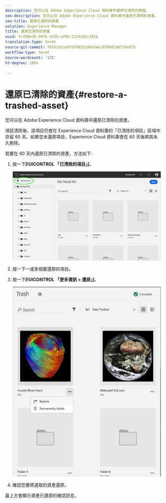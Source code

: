 ```yaml
---
description: 您可以在 Adobe Experience Cloud 資料庫中還原已清除的資產。
seo-description: 您可以在 Adobe Experience Cloud 資料庫中還原已清除的資產。
seo-title: 還原已清除的資產
solution: Experience Manager
title: 還原已清除的資產
uuid: 5cf60e36-99fb-4335-af9d-2224342c382b
translation-type: tm+mt
source-git-commit: 78f62e51e07df88252e6e54ec8f0b620d739e07b
workflow-type: tm+mt
source-wordcount: '125'
ht-degree: 100%

---
```



# 還原已清除的資產{#restore-a-trashed-asset}

您可以在 Adobe Experience Cloud 資料庫中還原已清除的資產。

項目清除後，該項目仍會在 Experience Cloud 資料庫的「已清除的項目」區域中存留 60 天。如果您未還原項目，Experience Cloud 資料庫會在 60 天後將其永久刪除。

若要在 60 天內還原已清除的資產，方法如下:

1. 按一下&#x200B;**[!UICONTROL 「已清除的項目」]**。

   ![](assets/library_general_trashed_items.png)

1. 按一下一或多個要還原的項目。
1. 按一下&#x200B;**[!UICONTROL 「更多資訊 > 還原」]**。

   ![](assets/library_restore_perm_delete.png)

1. 確認您要將選取的資產還原。

最上方會顯示資產已還原的確認訊息。
